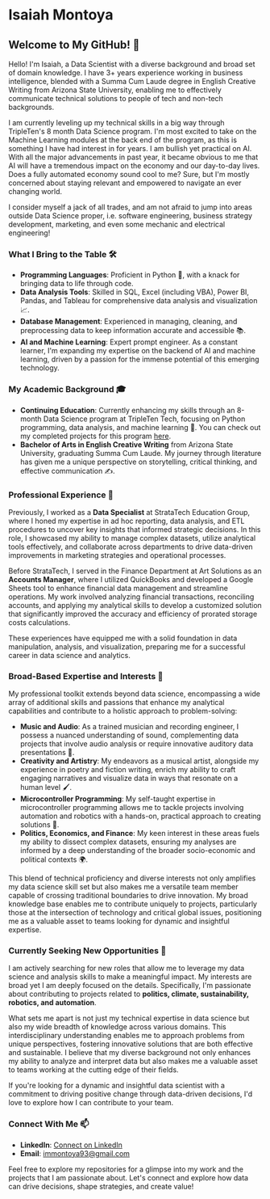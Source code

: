# Isaiah Montoya

## Welcome to My GitHub! 👋

Hello! I'm Isaiah, a Data Scientist with a diverse background and broad set of domain knowledge. I have 3+ years experience working in business intelligence, blended with a Summa Cum Laude degree in English Creative Writing from Arizona State University, enabling me to effectively communicate technical solutions to people of tech and non-tech backgrounds.  

I am currently leveling up my technical skills in a big way through TripleTen's 8 month Data Science program. I'm most excited to take on the Machine Learning modules at the back end of the program, as this is something I have had interest in for years. I am bullish yet practical on AI. With all the major advancements in past year, it became obvious to me that AI will have a tremendous impact on the economy and our day-to-day lives. Does a fully automated economy sound cool to me? Sure, but I'm mostly concerned about staying relevant and empowered to navigate an ever changing world.  

I consider myself a jack of all trades, and am not afraid to jump into areas outside Data Science proper, i.e. software engineering, business strategy development, marketing, and even some mechanic and electrical engineering!

### What I Bring to the Table 🛠️

- **Programming Languages**: Proficient in Python 🐍, with a knack for bringing data to life through code.
- **Data Analysis Tools**: Skilled in SQL, Excel (including VBA), Power BI, Pandas, and Tableau for comprehensive data analysis and visualization 📈.
- **Database Management**: Experienced in managing, cleaning, and preprocessing data to keep information accurate and accessible 📚.
- **AI and Machine Learning**: Expert prompt engineer. As a constant learner, I'm expanding my expertise on the backend of AI and machine learning, driven by a passion for the immense potential of this emerging technology.  

### My Academic Background 🎓

- **Continuing Education**: Currently enhancing my skills through an 8-month Data Science program at TripleTen Tech, focusing on Python programming, data analysis, and machine learning 🧠. You can check out my completed projects for this program [here](https://github.com/IMMontoya/Data_projects_TripleTen).  
- **Bachelor of Arts in English Creative Writing** from Arizona State University, graduating Summa Cum Laude. My journey through literature has given me a unique perspective on storytelling, critical thinking, and effective communication ✍️.

### Professional Experience 💼

Previously, I worked as a **Data Specialist** at StrataTech Education Group, where I honed my expertise in ad hoc reporting, data analysis, and ETL procedures to uncover key insights that informed strategic decisions. In this role, I showcased my ability to manage complex datasets, utilize analytical tools effectively, and collaborate across departments to drive data-driven improvements in marketing strategies and operational processes.

Before StrataTech, I served in the Finance Department at Art Solutions as an **Accounts Manager**, where I utilized QuickBooks and developed a Google Sheets tool to enhance financial data management and streamline operations. My work involved analyzing financial transactions, reconciling accounts, and applying my analytical skills to develop a customized solution that significantly improved the accuracy and efficiency of prorated storage costs calculations.

These experiences have equipped me with a solid foundation in data manipulation, analysis, and visualization, preparing me for a successful career in data science and analytics.

### Broad-Based Expertise and Interests 🌈

My professional toolkit extends beyond data science, encompassing a wide array of additional skills and passions that enhance my analytical capabilities and contribute to a holistic approach to problem-solving:

- **Music and Audio**: As a trained musician and recording engineer, I possess a nuanced understanding of sound, complementing data projects that involve audio analysis or require innovative auditory data presentations 🎵.
- **Creativity and Artistry**: My endeavors as a musical artist, alongside my experience in poetry and fiction writing, enrich my ability to craft engaging narratives and visualize data in ways that resonate on a human level 🖌️.
- **Microcontroller Programming**: My self-taught expertise in microcontroller programming allows me to tackle projects involving automation and robotics with a hands-on, practical approach to creating solutions 🤖.
- **Politics, Economics, and Finance**: My keen interest in these areas fuels my ability to dissect complex datasets, ensuring my analyses are informed by a deep understanding of the broader socio-economic and political contexts 🌍.

This blend of technical proficiency and diverse interests not only amplifies my data science skill set but also makes me a versatile team member capable of crossing traditional boundaries to drive innovation. My broad knowledge base enables me to contribute uniquely to projects, particularly those at the intersection of technology and critical global issues, positioning me as a valuable asset to teams looking for dynamic and insightful expertise.

### Currently Seeking New Opportunities 🚀

I am actively searching for new roles that allow me to leverage my data science and analysis skills to make a meaningful impact. My interests are broad yet I am deeply focused on the details. Specifically, I'm passionate about contributing to projects related to **politics, climate, sustainability, robotics, and automation**.

What sets me apart is not just my technical expertise in data science but also my wide breadth of knowledge across various domains. This interdisciplinary understanding enables me to approach problems from unique perspectives, fostering innovative solutions that are both effective and sustainable. I believe that my diverse background not only enhances my ability to analyze and interpret data but also makes me a valuable asset to teams working at the cutting edge of their fields.

If you're looking for a dynamic and insightful data scientist with a commitment to driving positive change through data-driven decisions, I'd love to explore how I can contribute to your team.

### Connect With Me 📫

- **LinkedIn**: [Connect on LinkedIn](https://www.linkedin.com/in/isaiah-montoya-317309106/)
- **Email**: [immontoya93@gmail.com](mailto:immontoya93@gmail.com)

Feel free to explore my repositories for a glimpse into my work and the projects that I am passionate about. Let's connect and explore how data can drive decisions, shape strategies, and create value!

<!--
**IMMontoya/IMMontoya** is a ✨ _special_ ✨ repository because its `README.md` (this file) appears on your GitHub profile.
